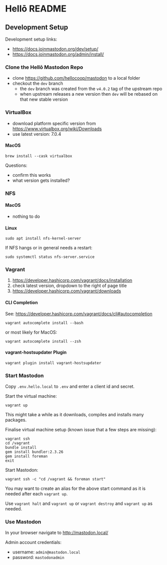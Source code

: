 # Hellō README

## Development Setup

Development setup links:

* https://docs.joinmastodon.org/dev/setup/
* https://docs.joinmastodon.org/admin/install/

### Clone the Hellō Mastodon Repo

* clone https://github.com/hellocoop/mastodon to a local folder
* checkout the `dev` branch
  * the `dev` branch was created from the `v4.0.2` tag of the upstream repo
  * when upstream releases a new version then `dev` will be rebased on that new stable version

### VirtualBox

* download platform specific version from https://www.virtualbox.org/wiki/Downloads
* use latest version: 7.0.4

#### MacOS

```shell
brew install --cask virtualbox
```

Questions:
* confirm this works
* what version gets installed?

### NFS

#### MacOS

* nothing to do

#### Linux

```shell
sudo apt install nfs-kernel-server
```

If NFS hangs or in general needs a restart:
```shell
sudo systemctl status nfs-server.service
```

### Vagrant

1. https://developer.hashicorp.com/vagrant/docs/installation
2. check latest version, dropdown to the right of page title
3. https://developer.hashicorp.com/vagrant/downloads

#### CLI Completion

See: https://developer.hashicorp.com/vagrant/docs/cli#autocompletion

```shell
vagrant autocomplete install --bash
```

or most likely for MacOS:
```shell
vagrant autocomplete install --zsh
```

#### vagrant-hostsupdater Plugin

```shell
vagrant plugin install vagrant-hostsupdater
```

### Start Mastodon

Copy `.env.hello.local` to `.env` and enter a client id and secret.

Start the virtual machine:
```shell
vagrant up
```

This might take a while as it downloads, compiles and installs many packages.

Finalise virtual machine setup (known issue that a few steps are missing):
```shell
vagrant ssh
cd /vagrant
bundle install
gem install bundler:2.3.26
gem install foreman
exit
```

Start Mastodon:
```shell
vagrant ssh -c "cd /vagrant && foreman start"
```

You may want to create an alias for the above start command as it is needed after each `vagrant up`.

Use `vagrant halt` and `vagrant up` or `vagrant destroy` and `vagrant up` as needed.

### Use Mastodon

In your browser navigate to http://mastodon.local/

Admin account credentials:
* username: `admin@mastodon.local`
* password: `mastodonadmin`

